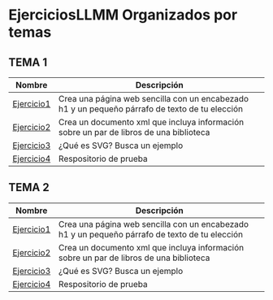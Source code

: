 # EjerciciosLLMM Organizados por temas
## TEMA 1
Nombre | Descripción
-------|------------
[Ejercicio1](/TEMA1/LMT1P1A1_BrianAlexander.html) | Crea una página web sencilla con un encabezado h1 y un pequeño párrafo de texto de tu elección
[Ejercicio2](/TEMA1/LMT1P1A2_BrianAlexander.xml) | Crea un documento xml que incluya información sobre un par de libros de una biblioteca
[Ejercicio3](/TEMA1/LMT1P1A3_BrianAlexander.html) | ¿Qué es SVG? Busca un ejemplo
[Ejercicio4](https://github.com/brianllj03/prueba) | Respositorio de prueba


## TEMA 2
Nombre | Descripción
-------|------------
[Ejercicio1](/TEMA1/LMT1P1A1_BrianAlexander.html) | Crea una página web sencilla con un encabezado h1 y un pequeño párrafo de texto de tu elección
[Ejercicio2](/TEMA1/LMT1P1A2_BrianAlexander.xml) | Crea un documento xml que incluya información sobre un par de libros de una biblioteca
[Ejercicio3](/TEMA1/LMT1P1A3_BrianAlexander.html) | ¿Qué es SVG? Busca un ejemplo
[Ejercicio4](https://github.com/brianllj03/prueba) | Respositorio de prueba
